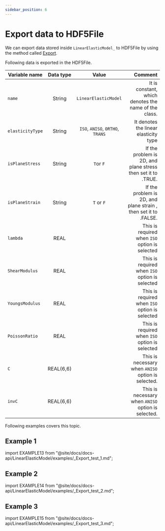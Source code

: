 ```yaml
---
sidebar_position: 6
---
```


# Export data to HDF5File

We can export data stored inside `LinearElasticModel_` to HDF5File by using the method called [Export](/docs-api/LinearElasticModel/Export).

Following data is exported in the HDF5File.

| Variable name    | Data type |              Value               |                                                         Comment |
| ---------------- | :-------: | :------------------------------: | --------------------------------------------------------------: |
| `name`           |  String   |       `LinearElasticModel`       |            It is constant, which denotes the name of the class. |
| `elasticityType` |  String   | `ISO`, `ANISO`, `ORTHO`, `TRANS` |                           It denotes the linear elasticity type |
| `isPlaneStress`  |  String   |            `T`or `F`             |    If the problem is 2D, and plane stress then set it to .TRUE. |
| `isPlaneStrain`  |  String   |            `T` or `F`            | If the problem is 2D, and plane strain , then set it to .FALSE. |
| `lambda`         |   REAL    |                                  |                  This is required when `ISO` option is selected |
| `ShearModulus`   |   REAL    |                                  |                  This is required when `ISO` option is selected |
| `YoungsModulus`  |   REAL    |                                  |                  This is required when `ISO` option is selected |
| `PoissonRatio`   |   REAL    |                                  |                  This is required when `ISO` option is selected |
| `C`              | REAL(6,6) |                                  |              This is necessary when `ANISO` option is selected. |
| `invC`           | REAL(6,6) |                                  |              This is necessary when `ANISO` option is selected. |

Following examples covers this topic.

## Example 1

import EXAMPLE13 from "@site/docs/docs-api/LinearElasticModel/examples/_Export_test_1.md";

<EXAMPLE13 />

## Example 2

import EXAMPLE14 from "@site/docs/docs-api/LinearElasticModel/examples/_Export_test_2.md";

<EXAMPLE14 />

## Example 3

import EXAMPLE15 from "@site/docs/docs-api/LinearElasticModel/examples/_Export_test_3.md";

<EXAMPLE15 />
